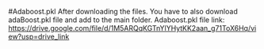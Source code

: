 #Adaboost.pkl
After downloading the files. You have to also download adaBoost.pkl file and add to the main folder.
Adaboost.pkl file link:
https://drive.google.com/file/d/1M5ARQqKGTnYlYHytKK2aan_g71ToX6Hq/view?usp=drive_link
